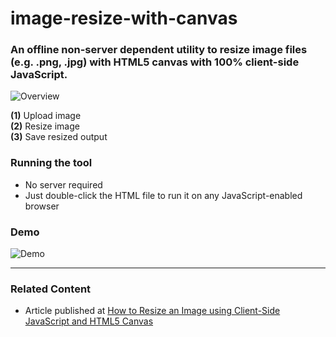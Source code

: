 # image-resize-with-canvas
### An offline non-server dependent utility to resize image files (e.g. .png, .jpg) with HTML5 canvas with 100% client-side JavaScript.

![Overview](https://miro.medium.com/max/1050/1*Duxvrd0tozc_2CN4jNaSBg.png)

<strong>(1)</strong> Upload image<br>
<strong>(2)</strong> Resize image<br>
<strong>(3)</strong> Save resized output<br>

### Running the tool

* No server required
* Just double-click the HTML file to run it on any JavaScript-enabled browser

### Demo
![Demo](https://miro.medium.com/max/900/1*2hemoduuBq2AbJR1kLlwRA.gif)

---

### Related Content

* Article published at [How to Resize an Image using Client-Side JavaScript and HTML5 Canvas](https://geek-cc.medium.com/how-to-resize-an-image-using-client-side-javascript-and-html5-canvas-2fff73d15d0)